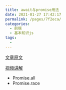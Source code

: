 ```yaml
---
title: await与promise用法
date: 2021-01-27 17:42:17
permalink: /pages/7f2eca/
categories:
  - 前端
  - 基本知识js
tags:
  - 
---
```




[文章原文](https://segmentfault.com/a/1190000016788484)


[视频讲解](https://www.bilibili.com/video/BV1Uk4y1R7cP?from=search&seid=222731857218837783)


* Promise.all
* Promise.race




